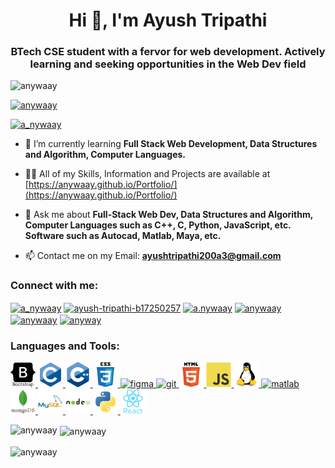 <h1 align="center">Hi 👋, I'm Ayush Tripathi</h1>
<h3 align="center">BTech CSE student with a fervor for web development. Actively learning and seeking opportunities in the Web Dev field</h3>

<p align="left"> <img src="https://komarev.com/ghpvc/?username=anywaay&label=Profile%20views&color=0e75b6&style=flat" alt="anywaay" /> </p>

<p align="left"> <a href="https://github.com/ryo-ma/github-profile-trophy"><img src="https://github-profile-trophy.vercel.app/?username=anywaay" alt="anywaay" /></a> </p>

<p align="left"> <a href="https://twitter.com/a_nywaay" target="blank"><img src="https://img.shields.io/twitter/follow/a_nywaay?logo=twitter&style=for-the-badge" alt="a_nywaay" /></a> </p>

- 🌱 I’m currently learning **Full Stack Web Development, Data Structures and Algorithm, Computer Languages.**

- 👨‍💻 All of my Skills, Information and Projects are available at [https://anywaay.github.io/Portfolio/](https://anywaay.github.io/Portfolio/)

- 💬 Ask me about **Full-Stack Web Dev, Data Structures and Algorithm, Computer Languages such as C++, C, Python, JavaScript, etc. Software such as Autocad, Matlab, Maya, etc.**

- 📫 Contact me on my Email: **ayushtripathi200a3@gmail.com**

<h3 align="left">Connect with me:</h3>
<p align="left">
<a href="https://twitter.com/a_nywaay" target="blank"><img align="center" src="https://raw.githubusercontent.com/rahuldkjain/github-profile-readme-generator/master/src/images/icons/Social/twitter.svg" alt="a_nywaay" height="30" width="40" /></a>
<a href="https://linkedin.com/in/ayush-tripathi-b17250257" target="blank"><img align="center" src="https://raw.githubusercontent.com/rahuldkjain/github-profile-readme-generator/master/src/images/icons/Social/linked-in-alt.svg" alt="ayush-tripathi-b17250257" height="30" width="40" /></a>
<a href="https://instagram.com/a.nywaay" target="blank"><img align="center" src="https://raw.githubusercontent.com/rahuldkjain/github-profile-readme-generator/master/src/images/icons/Social/instagram.svg" alt="a.nywaay" height="30" width="40" /></a>
<a href="https://codeforces.com/profile/anywaay" target="blank"><img align="center" src="https://raw.githubusercontent.com/rahuldkjain/github-profile-readme-generator/master/src/images/icons/Social/codeforces.svg" alt="anywaay" height="30" width="40" /></a>
<a href="https://www.leetcode.com/anywaay" target="blank"><img align="center" src="https://raw.githubusercontent.com/rahuldkjain/github-profile-readme-generator/master/src/images/icons/Social/leet-code.svg" alt="anywaay" height="30" width="40" /></a>
<a href="https://auth.geeksforgeeks.org/user/anyway" target="blank"><img align="center" src="https://raw.githubusercontent.com/rahuldkjain/github-profile-readme-generator/master/src/images/icons/Social/geeks-for-geeks.svg" alt="anyway" height="30" width="40" /></a>
</p>

<h3 align="left">Languages and Tools:</h3>
<p align="left"> <a href="https://getbootstrap.com" target="_blank" rel="noreferrer"> <img src="https://raw.githubusercontent.com/devicons/devicon/master/icons/bootstrap/bootstrap-plain-wordmark.svg" alt="bootstrap" width="40" height="40"/> </a> <a href="https://www.cprogramming.com/" target="_blank" rel="noreferrer"> <img src="https://raw.githubusercontent.com/devicons/devicon/master/icons/c/c-original.svg" alt="c" width="40" height="40"/> </a> <a href="https://www.w3schools.com/cpp/" target="_blank" rel="noreferrer"> <img src="https://raw.githubusercontent.com/devicons/devicon/master/icons/cplusplus/cplusplus-original.svg" alt="cplusplus" width="40" height="40"/> </a> <a href="https://www.w3schools.com/css/" target="_blank" rel="noreferrer"> <img src="https://raw.githubusercontent.com/devicons/devicon/master/icons/css3/css3-original-wordmark.svg" alt="css3" width="40" height="40"/> </a> <a href="https://www.figma.com/" target="_blank" rel="noreferrer"> <img src="https://www.vectorlogo.zone/logos/figma/figma-icon.svg" alt="figma" width="40" height="40"/> </a> <a href="https://git-scm.com/" target="_blank" rel="noreferrer"> <img src="https://www.vectorlogo.zone/logos/git-scm/git-scm-icon.svg" alt="git" width="40" height="40"/> </a> <a href="https://www.w3.org/html/" target="_blank" rel="noreferrer"> <img src="https://raw.githubusercontent.com/devicons/devicon/master/icons/html5/html5-original-wordmark.svg" alt="html5" width="40" height="40"/> </a> <a href="https://developer.mozilla.org/en-US/docs/Web/JavaScript" target="_blank" rel="noreferrer"> <img src="https://raw.githubusercontent.com/devicons/devicon/master/icons/javascript/javascript-original.svg" alt="javascript" width="40" height="40"/> </a> <a href="https://www.linux.org/" target="_blank" rel="noreferrer"> <img src="https://raw.githubusercontent.com/devicons/devicon/master/icons/linux/linux-original.svg" alt="linux" width="40" height="40"/> </a> <a href="https://www.mathworks.com/" target="_blank" rel="noreferrer"> <img src="https://upload.wikimedia.org/wikipedia/commons/2/21/Matlab_Logo.png" alt="matlab" width="40" height="40"/> </a> <a href="https://www.mongodb.com/" target="_blank" rel="noreferrer"> <img src="https://raw.githubusercontent.com/devicons/devicon/master/icons/mongodb/mongodb-original-wordmark.svg" alt="mongodb" width="40" height="40"/> </a> <a href="https://www.mysql.com/" target="_blank" rel="noreferrer"> <img src="https://raw.githubusercontent.com/devicons/devicon/master/icons/mysql/mysql-original-wordmark.svg" alt="mysql" width="40" height="40"/> </a> <a href="https://nodejs.org" target="_blank" rel="noreferrer"> <img src="https://raw.githubusercontent.com/devicons/devicon/master/icons/nodejs/nodejs-original-wordmark.svg" alt="nodejs" width="40" height="40"/> </a> <a href="https://www.python.org" target="_blank" rel="noreferrer"> <img src="https://raw.githubusercontent.com/devicons/devicon/master/icons/python/python-original.svg" alt="python" width="40" height="40"/> </a> <a href="https://reactjs.org/" target="_blank" rel="noreferrer"> <img src="https://raw.githubusercontent.com/devicons/devicon/master/icons/react/react-original-wordmark.svg" alt="react" width="40" height="40"/> </a> </p>

<p><img align="left" src="https://github-readme-stats.vercel.app/api/top-langs?username=anywaay&show_icons=true&locale=en&layout=compact" alt="anywaay" /></p>

<p>&nbsp;<img align="center" src="https://github-readme-stats.vercel.app/api?username=anywaay&show_icons=true&locale=en" alt="anywaay" /></p>

<p><img align="center" src="https://github-readme-streak-stats.herokuapp.com/?user=anywaay&" alt="anywaay" /></p>
